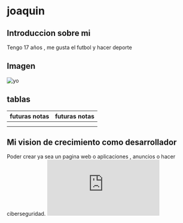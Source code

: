 # joaquin
## Introduccion sobre mi
Tengo 17 años , me gusta el futbol y hacer deporte 
## Imagen 
![ yo ](https://www.google.com/url?sa=i&url=https%3A%2F%2Fwww.pexels.com%2Fes-es%2Fbuscar%2Fpersona%2F&psig=AOvVaw1YRiu3_8q6YK_HDFaEgls4&ust=1742322870371000&source=images&cd=vfe&opi=89978449&ved=0CBQQjRxqFwoTCPjUgdPikYwDFQAAAAAdAAAAABAE)
## tablas
|futuras notas | futuras notas |
|------------- | ------------- |
|              |               |
|              |               |
## Mi vision de crecimiento como desarrollador
Poder crear ya sea un pagina web o aplicaciones , anuncios o hacer ciberseguridad.
![ github ](https://github.com/joaquin986/reading-notes/edit/main/README.md?=)
